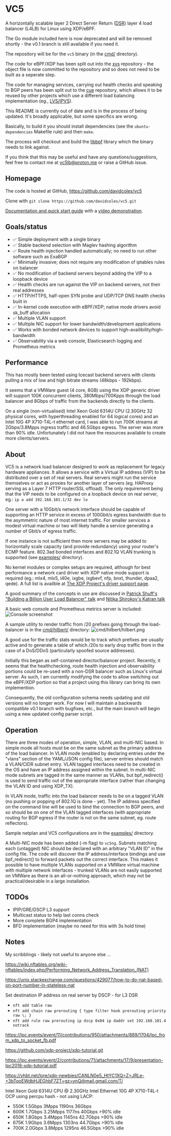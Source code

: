 # VC5

A horizontally scalable layer 2 Direct Server Return
([DSR](https://www.loadbalancer.org/blog/direct-server-return-is-simply-awesome-and-heres-why/))
layer 4 load balancer (L4LB) for Linux using XDP/eBPF.

The Go module included here is now deprecated and will be removed
shortly - the v0.1 branch is still available if you need it.

The repository will be for the `vc5` binary (in the [cmd/](cmd/) directory).

The code for eBPF/XDP has been split out into the
[xvs](https://github.com/davidcoles/xvs) repository - the object file
is now committed to the repository and so does not need to be built as a seperate step.

The code for managing services, carrying out health checks and
speaking to BGP peers has been split out to the
[cue](https://github.com/davidcoles/cue) repository, which allows it
to be reused by other projects which use a different load balancing
implementation
(eg., [LVS/IPVS](https://en.wikipedia.org/wiki/IP_Virtual_Server)).

This README is currently out of date and is in the process of being
updated. It's broadly applicable, but some specifics are wrong.

Basically, to build it you should install dependencies (see the
`ubuntu-dependencies` Makefile rule) and then `make`.

The process will checkout and build the
[libbpf](https://github.com/libbpf/libbpf) library which the binary
needs to link against.

If you think that this may be useful and have any
questions/suggestions, feel free to contact me at vc5lb@proton.me or
raise a GitHub issue.

## Homepage

The code is hosted at GitHub, https://github.com/davidcoles/vc5

Clone with `git clone https://github.com/davidcoles/vc5.git`

[Documentation and quick start guide](docs/README.md) with a [video demonstration](docs/quickstart.md).

## Goals/status

* ✅ Simple deployment with a single binary
* ✅ Stable backend selection with Maglev hashing algorithm
* ✅ Route health injection handled automatically; no need to run other software such as ExaBGP
* ✅ Minimally invasive; does not require any modification of iptables rules on balancer
* ✅ No modification of backend servers beyond adding the VIP to a loopback device
* ✅ Health checks are run against the VIP on backend servers, not their real addresses
* ✅ HTTP/HTTPS, half-open SYN probe and UDP/TCP DNS health checks built in
* ✅ In-kernel code execution with eBPF/XDP; native mode drivers avoid sk_buff allocation
* ✅ Multiple VLAN support
* ✅ Multiple NIC support for lower bandwidth/development applications
* ✅ Works with bonded network devices to support high-availibility/high-bandwidth
* ✅ Observability via a web console, Elasticsearch logging and Prometheus metrics

## Performance

This has mostly been tested using Icecast backend servers with clients
pulling a mix of low and high bitrate streams (48kbps - 192kbps).

It seems that a VMWare guest (4 core, 8GB) using the XDP generic
driver will support 100K concurrent clients, 380Mbps/700Kpps through
the load balancer and 8Gbps of traffic from the backends directly to
the clients.

On a single (non-virtualised) Intel Xeon Gold 6314U CPU (2.30GHz 32
physical cores, with hyperthreading enabled for 64 logical cores) and
an Intel 10G 4P X710-T4L-t ethernet card, I was able to run 700K
streams at 2Gbps/3.8Mpps ingress traffic and 46.5Gbps egress. The
server was more than 90% idle. Unfortunately I did not have the
resources available to create more clients/servers.

## About

VC5 is a network load balancer designed to work as replacement for
legacy hardware appliances. It allows a service with a Virtual IP
address (VIP) to be distributed over a set of real servers. Real
servers might run the service themselves or act as proxies for another
layer of servers (eg. HAProxy serving as a Layer 7 HTTP router/SSL
offload). The only requirement being that the VIP needs to be
configured on a loopback device on real server, eg.: `ip a add
192.168.101.1/32 dev lo`

One server with a 10Gbit/s network interface should be capable of
supporting an HTTP service in excess of 100Gbit/s egress bandwidth due
to the asymmetric nature of most internet traffic. For smaller
services a modest virtual machine or two will likely handle a service
generating a number of Gbit/s of egress traffic.

If one instance is not sufficient then more servers may be added to
horizontally scale capacity (and provide redundancy) using your
router's ECMP feature. 802.3ad bonded interfaces and 802.1Q VLAN
trunking is supported (see [examples/](examples/) directory).

No kernel modules or complex setups are required, although for best
performance a network card driver with XDP native mode support is
required (eg.: mlx4, mlx5, i40e, ixgbe, ixgbevf, nfp, bnxt, thunder,
dpaa2, qede). A full list is availble at [The XDP Project's driver
support page](https://github.com/xdp-project/xdp-project/blob/master/areas/drivers/README.org).

A good summary of the concepts in use are discussed in [Patrick
Shuff's "Building a Billion User Load Balancer"
talk](https://www.youtube.com/watch?v=bxhYNfFeVF4&t=1060s) and [Nitika
Shirokov's Katran talk](https://www.youtube.com/watch?v=da9Qw7v5qLM)

A basic web console and Prometheus metrics server is included: ![Console screenshot](docs/console.jpg)

A sample utility to render traffic from /20 prefixes going through the
load-balancer is in the [cmd/hilbert/](cmd/hilbert/) directory:
![cmd/hilbert/hilbert.png](cmd/hilbert/hilbert.png)

A good use for the traffic stats would be to track which prefixes are
usually active and to generate a table of which /20s to early drop
traffic from in the case of a DoS/DDoS (particularly spoofed source
addresses).

Initially this began as self-contained director/balancer
project. Recently, it seems that the healthchecking, route health
injection and observability portions could be re-used with a non-DSR
balancer such as Linux's virtual server. As such, I am currently
modifying the code to allow switching out the eBPF/XDP portion so that
a project using this library can bring its own implemention.

Consequently, the old configuration schema needs updating and old
versions will no longer work. For now I will maintain a backwards
compatible v0.1 branch with bugfixes, etc., but the main branch will
begin using a new updated config parser script.

## Operation

There are three modes of operation, simple, VLAN, and multi-NIC
based. In simple mode all hosts must be on the same subnet as the
primary address of the load balancer. In VLAN mode (enabled by
declaring entries under the "vlans" section of the YAML/JSON config
file), server entries should match a VLAN/CIDR subnet entry. VLAN
tagged interfaces need to be created in the OS and have an IP address
assigned within the subnet. In multi-NIC mode subnets are tagged in
the same manner as VLANs, but bpf_redirect() is used to send traffic
out of the appropriate interface (rather than changing the VLAN ID and
using XDP_TX).

In VLAN mode, traffic into the load balancer needs to be on a tagged VLAN (no
pushing or popping of 802.1Q is done - yet). The IP address specified on the
command line will be used to bind the connection to BGP peers, and so
should be on one of the VLAN tagged interfaces (with appropriate
routing for BGP egress if the router is not on the same subnet,
eg. route reflectors).

Sample netplan and VC5 configurations are in the
[examples/](examples/) directory.

A Multi-NIC mode has been added (-m flag) to `vc5ng`. Subnets matching
each (untagged) NIC should be declared with an arbitrary "VLAN ID" in
the config file. The code will discover the IP address/interface
bindings and use bpf_redirect() to forward packets out the correct
interface. This makes it possible to have multiple VLANs supported on
a VMWare virtual machine with multiple network interfaces - trunked
VLANs are not easily supported on VMWare as there is an all-or-nothing
approach, which may not be practical/desirable in a large installation.




## TODOs

* IPIP/GRE/DSCP L3 support
* Multicast status to help last conns check
* More complete BGP4 implementation
* BFD implementation (maybe no need for this with 3s hold time)


## Notes

My scribblings - likely not useful to anyone else ...

https://wiki.nftables.org/wiki-nftables/index.php/Performing_Network_Address_Translation_(NAT)

https://unix.stackexchange.com/questions/429077/how-to-do-nat-based-on-port-number-in-stateless-nat


Set destination IP address on real server by DSCP - for L3 DSR

* `nft add table raw`
* `nft add chain raw prerouting { type filter hook prerouting priority raw \; }`
* `nft add rule raw prerouting ip dscp 0x04 ip daddr set 192.168.101.4 notrack`

https://lpc.events/event/11/contributions/950/attachments/889/1704/lpc_from_xdp_to_socket_fb.pdf

https://github.com/xdp-project/xdp-tutorial.git

https://lpc.events/event/2/contributions/71/attachments/17/9/presentation-lpc2018-xdp-tutorial.pdf

https://yhbt.net/lore/xdp-newbies/CANLN0e5_HtYC1XQ=Z=JRLe-+3bTqoEWdbHJEGhbF7ZT=gz=ynQ@mail.gmail.com/T/


Intel Xeon Gold 6314U CPU @ 2.30GHz
Intel Ethernet 10G 4P X710-T4L-t OCP
using percpu hash - not using LACP:

* 550K 1.5Gbps 3Mpps    1190ns 36Gbps
* 600K 1.7Gbps 3.25Mpps 1177ns 40Gbps   >90% idle
* 650K 1.8Gbps 3.4Mpps  1145ns 42.7Gbps >90% idle
* 675K 1.9Gbps 3.6Mpps  1303ns 44.7Gbps >90% idle
* 700K 2.0Gbps 3.8Mpps  1295ns 46.5Gbps >90% idle
